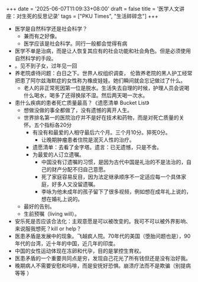 +++
date = '2025-06-07T11:09:33+08:00'
draft = false
title = '医学人文讲座：对生死的反思记录'
tags = ["PKU Times", "生活碎碎念"]
+++
* 医学是自然科学还是社会科学？
  * 兼而有之好像。
  * 医学应该是社会科学。同行一般都会觉得有病
* 医学不单是治病，而是让人恢复其应有的社会功能和社会角色。但是必须使用自然科学的手段。  
*  。见不到子女，过年见一回
* 养老院虐待问题：白日之下。世界人权组织调查， 伦敦养老院的黑人护工经常把患了阿尔兹海默症的女性称为橡皮娃娃。她们瞬间就会忘记做过了什么。
  * 老人的非正常死因第一位是脱水。生活失去自理的时候，护理人员会说喝什么喝水，喝多了还得换尿不湿。然后两天喝一次水。
* 患什么疾病的患者死亡质量最高？《遗愿清单 Bucket List》
  * 想做没做的事全都做了，没有遗憾的离开人生。
  * 世界排名第一的医院治疗并不是好在技术和药物，而是对死亡质量的关怀。五个指标各20分
    * 有没有和最爱的人相守最后六个月。三个月10分。猝死0分。
      * 让晚期肿瘤患者住院是泯灭人性的治疗。
    * 遗愿清单：去看了金字塔。遗言：已无遗憾，只是不舍。
    * 为最爱的人订立遗嘱。
      * 中国没有订遗嘱的习惯，是因为古代中国是礼治的不是法治的，自己的财产分配不归自己意愿。
      * 死了家庭容易反目，因为法定继承顺序不一定适应每一个具体家庭，好多人又没留遗嘱。
      * 李咏为他未成年的孩子留下了很多视频，例如想在成年礼上说的，想在婚礼上说的。
  * 最好的告别。
  * 生前预嘱（living will）。
* 安乐死是否应该合法化：主观意愿是可以被改变的。我可不可以被外界影响、来说服我想死？kill or help？
* 医患矛盾是发展中的现象。飞越疯人院。70年代的美国（堕胎问题也是），90年代的台湾，近十年的中国，近几年的印度。
* 中国的女性运动体现在冻卵和代孕，目的是掌控生育权。
* 医患矛盾的一个重要共同点是穷，发现自己花光了所有钱但还是没有治好我。
* 晚期病人不需要安慰和吗啡，而是安抚好恐惧。崩溃疗法而不是欺骗（别提病等等  ）
